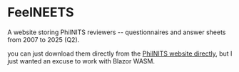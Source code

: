 # FeelNEETS
A website storing PhilNITS reviewers -- questionnaires and answer sheets from 2007 to 2025 (Q2).

you can just download them directly from the [PhilNITS website directly](https://itpec.org/pastexamqa/fe.html), but I just wanted an excuse to work with Blazor WASM.
